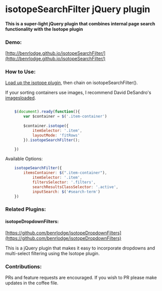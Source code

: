 # isotopeSearchFilter jQuery plugin

#### This is a super-light jQuery plugin that combines internal page search functionality with the Isotope plugin

### Demo:
[http://benrlodge.github.io/isotopeSearchFilter/](http://benrlodge.github.io/isotopeSearchFilter/)

### How to Use: 

[Load up the isotope plugin](http://isotope.metafizzy.co/), then chain on isotopeSearchFilter().

If your sorting containers use images, I recommend David DeSandro's [imagesloaded](https://github.com/desandro/imagesloaded).

```javascript

	$(document).ready(function(){
		var $container = $('.item-container')
		
		$container.isotope({
			itemSelector: '.item',
			layoutMode: 'fitRows'	
		}).isotopeSearchFilter();

	})

```

Available Options:

```javascript
	isotopeSearchFilter({
		itemsContainer: $(".item-container"),
      		itemSelector: '.item',
      		filtersSelector: '.filters',
      		searchResultsClassSelector: '.active',
      		inputSearch: $('#search-term')
	})

```

### Related Plugins:

#### isotopeDropdownFilters: 
[https://github.com/benrlodge/isotopeDropdownFilters](https://github.com/benrlodge/isotopeDropdownFilters)

This is a jQuery plugin that makes it easy to incorporate dropdowns and multi-select filtering using the Isotope plugin.


### Contributions:

PRs and feature requests are encouraged. If you wish to PR please make updates in the coffee file. 

